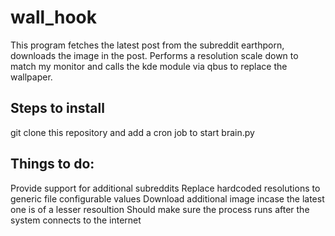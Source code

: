 # wall_hook

This program fetches the latest post from the subreddit earthporn, downloads the image in the post. 
Performs a resolution scale down to match my monitor and calls the kde module via qbus to replace the wallpaper.

## Steps to install

git clone this repository and add a cron job to start brain.py


## Things to do:
Provide support for additional subreddits
Replace hardcoded resolutions to generic file configurable values
Download additional image incase the latest one is of a lesser resoultion
Should make sure the process runs after the system connects to the internet
